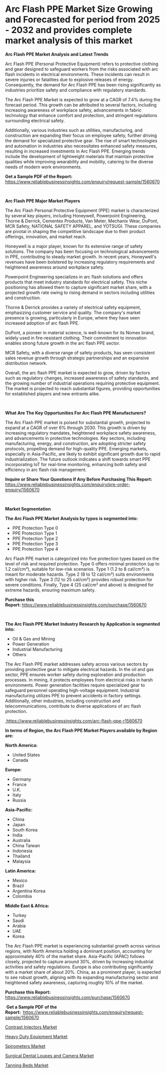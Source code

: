 <p><h1>Arc Flash PPE Market Size Growing and Forecasted for period from 2025 - 2032 and provides complete market analysis of this market</h1></p><p><strong>Arc Flash PPE Market Analysis and Latest Trends</strong></p>
<p><p>Arc Flash PPE (Personal Protective Equipment) refers to protective clothing and gear designed to safeguard workers from the risks associated with arc flash incidents in electrical environments. These incidents can result in severe injuries or fatalities due to explosive releases of energy. Consequently, the demand for Arc Flash PPE has been rising significantly as industries prioritize safety and compliance with regulatory standards.</p><p>The Arc Flash PPE Market is expected to grow at a CAGR of 7.4% during the forecast period. This growth can be attributed to several factors, including increasing awareness of workplace safety, advancements in fabric technology that enhance comfort and protection, and stringent regulations surrounding electrical safety. </p><p>Additionally, various industries such as utilities, manufacturing, and construction are expanding their focus on employee safety, further driving the demand for specialized protective gear. The rise of smart technologies and automation in industries also necessitates enhanced safety measures, resulting in increased investments in Arc Flash PPE. Emerging trends include the development of lightweight materials that maintain protective qualities while improving wearability and mobility, catering to the diverse needs of modern work environments.</p></p>
<p><strong>Get a Sample PDF of the Report:&nbsp;</strong> <a href="https://www.reliablebusinessinsights.com/enquiry/request-sample/1560670?utm_campaign=3347&utm_medium=2&utm_source=Github&utm_content=ia&utm_term=08042025&utm_id=arc-flash-ppe">https://www.reliablebusinessinsights.com/enquiry/request-sample/1560670</a></p>
<p>&nbsp;</p>
<p><strong>Arc Flash PPE Major Market Players</strong></p>
<p><p>The Arc Flash Personal Protective Equipment (PPE) market is characterized by several key players, including Honeywell, Powerpoint Engineering, Thorne & Derrick, Cementex Products, Van Meter, Mechanix Wear, DuPont, MCR Safety, NATIONAL SAFETY APPAREL, and YOTSUGI. These companies are pivotal in shaping the competitive landscape due to their product offerings, innovation, and market reach.</p><p>Honeywell is a major player, known for its extensive range of safety solutions. The company has been focusing on technological advancements in PPE, contributing to steady market growth. In recent years, Honeywell's revenues have been bolstered by increasing regulatory requirements and heightened awareness around workplace safety.</p><p>Powerpoint Engineering specializes in arc flash solutions and offers products that meet industry standards for electrical safety. This niche positioning has allowed them to capture significant market share, with a projected growth rate owing to rising demand in sectors including utilities and construction.</p><p>Thorne & Derrick provides a variety of electrical safety equipment, emphasizing customer service and quality. The company's market presence is growing, particularly in Europe, where they have seen increased adoption of arc flash PPE.</p><p>DuPont, a pioneer in material science, is well-known for its Nomex brand, widely used in fire-resistant clothing. Their commitment to innovation enables strong future growth in the arc flash PPE sector.</p><p>MCR Safety, with a diverse range of safety products, has seen consistent sales revenue growth through strategic partnerships and an expansive distribution network.</p><p>Overall, the arc flash PPE market is expected to grow, driven by factors such as regulatory changes, increased awareness of safety standards, and the growing number of industrial operations requiring protective equipment. The market is projected to reach substantial figures, providing opportunities for established players and new entrants alike.</p></p>
<p>&nbsp;</p>
<p><strong>What Are The Key Opportunities For Arc Flash PPE Manufacturers?</strong></p>
<p><p>The Arc Flash PPE market is poised for substantial growth, projected to expand at a CAGR of over 6% through 2030. This growth is driven by increasing regulatory mandates, heightened workplace safety awareness, and advancements in protective technologies. Key sectors, including manufacturing, energy, and construction, are adopting stricter safety protocols, propelling demand for high-quality PPE. Emerging markets, especially in Asia-Pacific, are likely to exhibit significant growth due to rapid industrialization. The future outlook indicates a shift towards smart PPE incorporating IoT for real-time monitoring, enhancing both safety and efficiency in arc flash risk management.</p></p>
<p><strong>Inquire or Share Your Questions If Any Before Purchasing This Report:</strong> <a href="https://www.reliablebusinessinsights.com/enquiry/pre-order-enquiry/1560670?utm_campaign=3347&utm_medium=2&utm_source=Github&utm_content=ia&utm_term=08042025&utm_id=arc-flash-ppe">https://www.reliablebusinessinsights.com/enquiry/pre-order-enquiry/1560670</a></p>
<p>&nbsp;</p>
<p><strong>Market Segmentation</strong></p>
<p><strong>The Arc Flash PPE Market Analysis by types is segmented into:</strong></p>
<p><ul><li>PPE Protection Type 0</li><li>PPE Protection Type 1</li><li>PPE Protection Type 2</li><li>PPE Protection Type 3</li><li>PPE Protection Type 4</li></ul></p>
<p><p>Arc Flash PPE market is categorized into five protection types based on the level of risk and required protection. Type 0 offers minimal protection (up to 1.2 cal/cm²), suitable for low-risk scenarios. Type 1 (1.2 to 8 cal/cm²) is meant for moderate hazards. Type 2 (8 to 12 cal/cm²) suits environments with higher risk. Type 3 (12 to 25 cal/cm²) provides robust protection for severe conditions. Finally, Type 4 (25 cal/cm² and above) is designed for extreme hazards, ensuring maximum safety.</p></p>
<p><strong>Purchase this Report:&nbsp;</strong><a href="https://www.reliablebusinessinsights.com/purchase/1560670?utm_campaign=3347&utm_medium=2&utm_source=Github&utm_content=ia&utm_term=08042025&utm_id=arc-flash-ppe">https://www.reliablebusinessinsights.com/purchase/1560670</a></p>
<p>&nbsp;</p>
<p><strong>The Arc Flash PPE Market Industry Research by Application is segmented into:</strong></p>
<p><ul><li>Oil & Gas and Mining</li><li>Power Generation</li><li>Industrial Manufacturing</li><li>Others</li></ul></p>
<p><p>The Arc Flash PPE market addresses safety across various sectors by providing protective gear to mitigate electrical hazards. In the oil and gas sector, PPE ensures worker safety during exploration and production processes. In mining, it protects employees from electrical risks in harsh environments. Power generation facilities require specialized gear to safeguard personnel operating high-voltage equipment. Industrial manufacturing utilizes PPE to prevent accidents in factory settings. Additionally, other industries, including construction and telecommunications, contribute to diverse applications of arc flash protection.</p></p>
<p><a href="https://www.reliablebusinessinsights.com/arc-flash-ppe-r1560670?utm_campaign=3347&utm_medium=2&utm_source=Github&utm_content=ia&utm_term=08042025&utm_id=arc-flash-ppe">&nbsp;https://www.reliablebusinessinsights.com/arc-flash-ppe-r1560670</a></p>
<p><strong>In terms of Region, the Arc Flash PPE Market Players available by Region are:</strong></p>
<p>
    <p> <strong> North America: </strong>
        <ul>
            <li>United States</li>
            <li>Canada</li>
        </ul>
        </p> 
    <p> <strong> Europe: </strong>
        <ul>
            <li>Germany</li>
            <li>France</li>
            <li>U.K.</li>
            <li>Italy</li>
            <li>Russia</li>
        </ul>
        </p> 
    <p> <strong> Asia-Pacific: </strong>
        <ul>
            <li>China</li>
            <li>Japan</li>
            <li>South Korea</li>
            <li>India</li>
            <li>Australia</li>
            <li>China Taiwan</li>
            <li>Indonesia</li>
            <li>Thailand</li>
            <li>Malaysia</li>
        </ul>
        </p> 
    <p> <strong> Latin America: </strong>
        <ul>
            <li>Mexico</li>
            <li>Brazil</li>
            <li>Argentina Korea</li>
            <li>Colombia</li>
        </ul>
        </p> 
    <p> <strong> Middle East & Africa: </strong>
        <ul>
            <li>Turkey</li>
            <li>Saudi</li>
            <li>Arabia</li>
            <li>UAE</li>
            <li>Korea</li>
        </ul>
    </p>
    </p>
<p><p>The Arc Flash PPE market is experiencing substantial growth across various regions, with North America holding a dominant position, accounting for approximately 40% of the market share. Asia-Pacific (APAC) follows closely, projected to capture around 30%, driven by increasing industrial activities and safety regulations. Europe is also contributing significantly with a market share of about 20%. China, as a prominent player, is expected to see robust growth, aligning with its expanding manufacturing sector and heightened safety awareness, capturing roughly 10% of the market.</p></p>
<p><strong>Purchase this Report: </strong><a href="https://www.reliablebusinessinsights.com/purchase/1560670?utm_campaign=3347&utm_medium=2&utm_source=Github&utm_content=ia&utm_term=08042025&utm_id=arc-flash-ppe">https://www.reliablebusinessinsights.com/purchase/1560670</a></p>
<p>&nbsp;<strong>Get a Sample PDF of the Report:&nbsp;&nbsp;</strong><a href="https://www.reliablebusinessinsights.com/enquiry/request-sample/1560670?utm_campaign=3347&utm_medium=2&utm_source=Github&utm_content=ia&utm_term=08042025&utm_id=arc-flash-ppe">https://www.reliablebusinessinsights.com/enquiry/request-sample/1560670</a></p>
<p><strong></strong></p>
<p><p><a href="https://www.linkedin.com/pulse/contrast-injectors-market-investigation-industry-evolution-q6qyf?utm_campaign=3347&utm_medium=2&utm_source=Github&utm_content=ia&utm_term=08042025&utm_id=arc-flash-ppe">Contrast Injectors Market</a></p><p><a href="https://github.com/ancsyanagha/Market-Research-Report-List-1/blob/main/heavy-duty-equipment-market.md?utm_campaign=3347&utm_medium=2&utm_source=Github&utm_content=ia&utm_term=08042025&utm_id=arc-flash-ppe">Heavy Duty Equipment Market</a></p><p><a href="https://www.linkedin.com/pulse/spirometers-industry-analysis-market-size-growing-cagr-117-from-ozyoc?utm_campaign=3347&utm_medium=2&utm_source=Github&utm_content=ia&utm_term=08042025&utm_id=arc-flash-ppe">Spirometers Market</a></p><p><a href="https://www.linkedin.com/pulse/how-surgical-dental-loupes-camera-market-expanding-forecasted-pnihe?utm_campaign=3347&utm_medium=2&utm_source=Github&utm_content=ia&utm_term=08042025&utm_id=arc-flash-ppe">Surgical Dental Loupes and Camera Market</a></p><p><a href="https://www.linkedin.com/pulse/global-tanning-beds-market-set-expansion-projected-55-cagr-dk4qf?utm_campaign=3347&utm_medium=2&utm_source=Github&utm_content=ia&utm_term=08042025&utm_id=arc-flash-ppe">Tanning Beds Market</a></p></p>